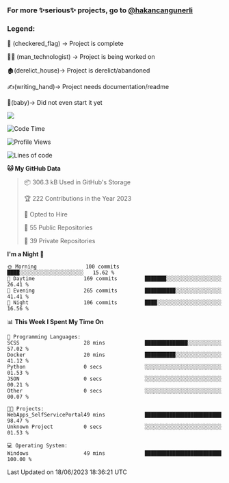 ### For more ✨serious✨ projects, go to [@hakancangunerli](https://github.com/hakancangunerli)


### Legend:


🏁 (checkered_flag) -> Project is complete

👨‍💻 (man_technologist)   -> Project is being worked on

🏚️(derelict_house)-> Project is derelict/abandoned

✍️(writing_hand)-> Project needs documentation/readme

👶(baby)-> Did not even start it yet

![](https://github-readme-stats.vercel.app/api/top-langs/?username=hakancangunerli&layout=compact&hide=tex,html,shell,CSS,Ruby,Makefile,EmberScript,MATLAB,C&langs_count=6&exclude_repo=2015-csharp,gt_code,gsu_code,uga_code,uga_robotics)

<!--START_SECTION:waka-->
![Code Time](http://img.shields.io/badge/Code%20Time-438%20hrs%2038%20mins-blue)

![Profile Views](http://img.shields.io/badge/Profile%20Views-0-blue)

![Lines of code](https://img.shields.io/badge/From%20Hello%20World%20I%27ve%20Written-3.1%20million%20lines%20of%20code-blue)

**🐱 My GitHub Data** 

> 📦 306.3 kB Used in GitHub's Storage 
 > 
> 🏆 222 Contributions in the Year 2023
 > 
> 💼 Opted to Hire
 > 
> 📜 55 Public Repositories 
 > 
> 🔑 39 Private Repositories 
 > 
**I'm a Night 🦉** 

```text
🌞 Morning                100 commits         ████░░░░░░░░░░░░░░░░░░░░░   15.62 % 
🌆 Daytime                169 commits         ███████░░░░░░░░░░░░░░░░░░   26.41 % 
🌃 Evening                265 commits         ██████████░░░░░░░░░░░░░░░   41.41 % 
🌙 Night                  106 commits         ████░░░░░░░░░░░░░░░░░░░░░   16.56 % 
```


📊 **This Week I Spent My Time On** 

```text
💬 Programming Languages: 
SCSS                     28 mins             ██████████████░░░░░░░░░░░   57.02 % 
Docker                   20 mins             ██████████░░░░░░░░░░░░░░░   41.12 % 
Python                   0 secs              ░░░░░░░░░░░░░░░░░░░░░░░░░   01.53 % 
JSON                     0 secs              ░░░░░░░░░░░░░░░░░░░░░░░░░   00.21 % 
Other                    0 secs              ░░░░░░░░░░░░░░░░░░░░░░░░░   00.07 % 

🐱‍💻 Projects: 
WebApps_SelfServicePortal49 mins             █████████████████████████   98.47 % 
Unknown Project          0 secs              ░░░░░░░░░░░░░░░░░░░░░░░░░   01.53 % 

💻 Operating System: 
Windows                  49 mins             █████████████████████████   100.00 % 
```


 Last Updated on 18/06/2023 18:36:21 UTC
<!--END_SECTION:waka-->


